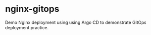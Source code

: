 # nginx-gitops
Demo Nginx deployment using using Argo CD to demonstrate GitOps deployment practice. 
